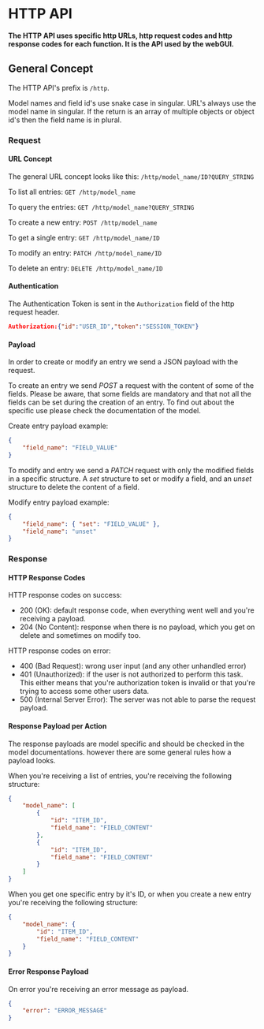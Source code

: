 # HTTP API

**The HTTP API uses specific http URLs, http request codes and http response codes for each function. It is the API used by the webGUI.**


## General Concept

The HTTP API's prefix is `/http`.

Model names and field id's use snake case in singular. 
URL's always use the model name in singular.
If the return is an array of multiple objects or object id's then the field name is in plural.


### Request

#### URL Concept

The general URL concept looks like this:
`/http/model_name/ID?QUERY_STRING`

To list all entries:
`GET /http/model_name`

To query the entries:
`GET /http/model_name?QUERY_STRING`

To create a new entry:
`POST /http/model_name`

To get a single entry:
`GET /http/model_name/ID`

To modify an entry:
`PATCH /http/model_name/ID`

To delete an entry:
`DELETE /http/model_name/ID`


#### Authentication

The Authentication Token is sent in the `Authorization` field of the http request header.

```json
Authorization:{"id":"USER_ID","token":"SESSION_TOKEN"}
```

#### Payload

In order to create or modify an entry we send a JSON payload with the request.

To create an entry we send _POST_ a request with the content of some of the fields. Please be aware, that some fields are mandatory and that not all the fields can be set during the creation of an entry. To find out about the specific use please check the documentation of the model.

Create entry payload example:

```JSON
{
    "field_name": "FIELD_VALUE"
}
```

To modify and entry we send a _PATCH_ request with only the modified fields in a specific structure. A _set_ structure to set or modify a field, and an _unset_ structure to delete the content of a field.

Modify entry payload example:

```JSON
{
    "field_name": { "set": "FIELD_VALUE" },
    "field_name": "unset"
}
```


### Response

#### HTTP Response Codes

HTTP response codes on success:

* 200 (OK): default response code, when everything went well and you're receiving a payload.
* 204 (No Content): response when there is no payload, which you get on delete and sometimes on modify too.

HTTP response codes on error:

* 400 (Bad Request): wrong user input (and any other unhandled error)
* 401 (Unauthorized): if the user is not authorized to perform this task. This either means that you're authorization token is invalid or that you're trying to access some other users data.
* 500 (Internal Server Error): The server was not able to parse the request payload.

#### Response Payload per Action

The response payloads are model specific and should be checked in the model documentations. however there are some general rules how a payload looks.

When you're receiving a list of entries, you're receiving the following structure:

```json
{
    "model_name": [
        {
            "id": "ITEM_ID",
            "field_name": "FIELD_CONTENT"
        },
        {
            "id": "ITEM_ID",
            "field_name": "FIELD_CONTENT"
        }
    ]
}
```

When you get one specific entry by it's ID, or when you create a new entry you're receiving the following structure:

```json
{
    "model_name": {
        "id": "ITEM_ID",
        "field_name": "FIELD_CONTENT"
    }
}
```


#### Error Response Payload

On error you're receiving an error message as payload.

```json
{
    "error": "ERROR_MESSAGE"
}
```
